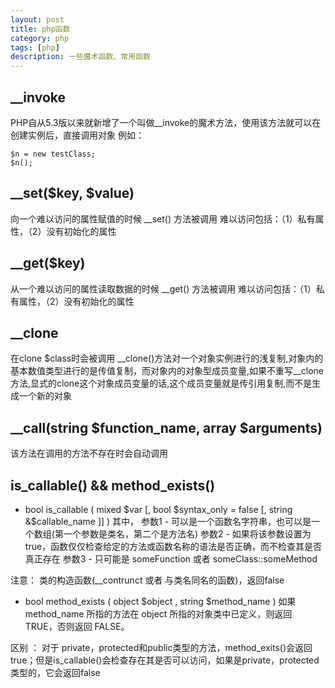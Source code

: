 ```yaml
---
layout: post
title: php函数
category: php
tags: [php]
description: 一些魔术函数、常用函数
---
```


## __invoke
PHP自从5.3版以来就新增了一个叫做__invoke的魔术方法，使用该方法就可以在创建实例后，直接调用对象
例如：
```
$n = new testClass;
$n();
```

## __set($key, $value)
向一个难以访问的属性赋值的时候 __set() 方法被调用 
难以访问包括：（1）私有属性，（2）没有初始化的属性

## __get($key)
从一个难以访问的属性读取数据的时候 __get() 方法被调用
难以访问包括：（1）私有属性，（2）没有初始化的属性

## __clone
在clone $class时会被调用
__clone()方法对一个对象实例进行的浅复制,对象内的基本数值类型进行的是传值复制，而对象内的对象型成员变量,如果不重写__clone方法,显式的clone这个对象成员变量的话,这个成员变量就是传引用复制,而不是生成一个新的对象

## __call(string $function_name, array $arguments)
该方法在调用的方法不存在时会自动调用

## is_callable() && method_exists()
-  bool is_callable ( mixed $var [, bool $syntax_only = false [, string &$callable_name ]] )
其中，
参数1 - 可以是一个函数名字符串，也可以是一个数组(第一个参数是类名，第二个是方法名)
参数2 - 如果将该参数设置为true，函数仅仅检查给定的方法或函数名称的语法是否正确，而不检查其是否真正存在
参数3 - 只可能是 someFunction 或者 someClass::someMethod

注意： 类的构造函数(__contrunct 或者 与类名同名的函数)，返回false

- bool method_exists ( object $object , string $method_name )
如果 method_name 所指的方法在 object 所指的对象类中已定义，则返回 TRUE，否则返回 FALSE。

区别 ： 对于 private，protected和public类型的方法，method_exits()会返回true；但是is_callable()会检查存在其是否可以访问，如果是private，protected类型的，它会返回false